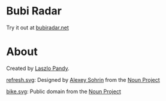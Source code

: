 Bubi Radar
==========

Try it out at [bubiradar.net](http://bubiradar.net)

About
=====
Created by [Laszlo Pandy](https://github.com/laszlopandy).

[refresh.svg](http://thenounproject.com/term/refresh/24732/): Designed by [Alexey Sohrin](http://www.thenounproject.com/asdesign.com.ua) from the [Noun Project](http://www.thenounproject.com)

[bike.svg](http://thenounproject.com/term/bicycle/536/): Public domain from the [Noun Project](http://www.thenounproject.com)
